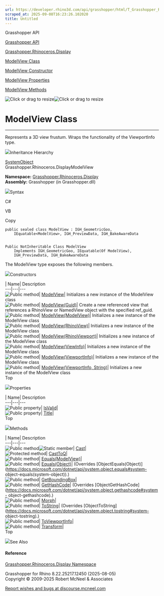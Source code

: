 ```yaml
---
url: https://developer.rhino3d.com/api/grasshopper/html/T_Grasshopper_Rhinoceros_Display_ModelView.htm
scraped_at: 2025-09-08T16:23:26.102020
title: Untitled
---
```


Grasshopper API

[Grasshopper API](../html/723c01da-9986-4db2-8f53-6f3a7494df75.htm
"Grasshopper API")

[Grasshopper.Rhinoceros.Display](../html/N_Grasshopper_Rhinoceros_Display.htm
"Grasshopper.Rhinoceros.Display")

[ModelView Class](../html/T_Grasshopper_Rhinoceros_Display_ModelView.htm
"ModelView Class")

[ModelView Constructor
](../html/Overload_Grasshopper_Rhinoceros_Display_ModelView__ctor.htm
"ModelView Constructor ")

[ModelView
Properties](../html/Properties_T_Grasshopper_Rhinoceros_Display_ModelView.htm
"ModelView Properties")

[ModelView
Methods](../html/Methods_T_Grasshopper_Rhinoceros_Display_ModelView.htm
"ModelView Methods")

![Click or drag to resize](../icons/TocOpen.gif)![Click or drag to
resize](../icons/TocClose.gif)

# ModelView Class  
  
---  
  
Represents a 3D view frustum. Wraps the functionality of the ViewportInfo
type.

![](../icons/SectionExpanded.png)Inheritance Hierarchy

[SystemObject](https://docs.microsoft.com/dotnet/api/system.object)  
Grasshopper.Rhinoceros.DisplayModelView  

**Namespace:**
[Grasshopper.Rhinoceros.Display](N_Grasshopper_Rhinoceros_Display.htm)  
**Assembly:** Grasshopper (in Grasshopper.dll)

![](../icons/SectionExpanded.png)Syntax

C#

VB

Copy

    
    
    public sealed class ModelView : IGH_GeometricGoo, 
    	IEquatable<ModelView>, IGH_PreviewData, IGH_BakeAwareData
    
    
    Public NotInheritable Class ModelView
    	Implements IGH_GeometricGoo, IEquatable(Of ModelView), 
    	IGH_PreviewData, IGH_BakeAwareData

The ModelView type exposes the following members.

![](../icons/SectionExpanded.png)Constructors

| Name| Description  
---|---|---  
![Public method](../icons/pubmethod.gif)|
[ModelView](M_Grasshopper_Rhinoceros_Display_ModelView__ctor.htm)| Initializes
a new instance of the ModelView class  
![Public method](../icons/pubmethod.gif)|
[ModelView(Guid)](M_Grasshopper_Rhinoceros_Display_ModelView__ctor_7.htm)|
Create a new referenced view that references a RhinoView or NamedView object
with the specified ref_guid.  
![Public method](../icons/pubmethod.gif)|
[ModelView(ModelView)](M_Grasshopper_Rhinoceros_Display_ModelView__ctor_1.htm)|
Initializes a new instance of the ModelView class  
![Public method](../icons/pubmethod.gif)|
[ModelView(RhinoView)](M_Grasshopper_Rhinoceros_Display_ModelView__ctor_2.htm)|
Initializes a new instance of the ModelView class  
![Public method](../icons/pubmethod.gif)|
[ModelView(RhinoViewport)](M_Grasshopper_Rhinoceros_Display_ModelView__ctor_3.htm)|
Initializes a new instance of the ModelView class  
![Public method](../icons/pubmethod.gif)|
[ModelView(ViewInfo)](M_Grasshopper_Rhinoceros_Display_ModelView__ctor_4.htm)|
Initializes a new instance of the ModelView class  
![Public method](../icons/pubmethod.gif)|
[ModelView(ViewportInfo)](M_Grasshopper_Rhinoceros_Display_ModelView__ctor_5.htm)|
Initializes a new instance of the ModelView class  
![Public method](../icons/pubmethod.gif)| [ModelView(ViewportInfo,
String)](M_Grasshopper_Rhinoceros_Display_ModelView__ctor_6.htm)| Initializes
a new instance of the ModelView class  
Top

![](../icons/SectionExpanded.png)Properties

| Name| Description  
---|---|---  
![Public property](../icons/pubproperty.gif)|
[IsValid](P_Grasshopper_Rhinoceros_Display_ModelView_IsValid.htm)|  
![Public property](../icons/pubproperty.gif)|
[Title](P_Grasshopper_Rhinoceros_Display_ModelView_Title.htm)|  
Top

![](../icons/SectionExpanded.png)Methods

| Name| Description  
---|---|---  
![Public method](../icons/pubmethod.gif)![Static member](../icons/static.gif)|
[Cast](M_Grasshopper_Rhinoceros_Display_ModelView_Cast.htm)|  
![Protected method](../icons/protmethod.gif)|
[CastToQ](M_Grasshopper_Rhinoceros_Display_ModelView_CastTo__1.htm)|  
![Public method](../icons/pubmethod.gif)|
[Equals(ModelView)](M_Grasshopper_Rhinoceros_Display_ModelView_Equals.htm)|  
![Public method](../icons/pubmethod.gif)|
[Equals(Object)](M_Grasshopper_Rhinoceros_Display_ModelView_Equals_1.htm)|
(Overrides
[ObjectEquals(Object)](https://docs.microsoft.com/dotnet/api/system.object.equals#system-
object-equals\(system-object\)).)  
![Public method](../icons/pubmethod.gif)|
[GetBoundingBox](M_Grasshopper_Rhinoceros_Display_ModelView_GetBoundingBox.htm)|  
![Public method](../icons/pubmethod.gif)|
[GetHashCode](M_Grasshopper_Rhinoceros_Display_ModelView_GetHashCode.htm)|
(Overrides
[ObjectGetHashCode](https://docs.microsoft.com/dotnet/api/system.object.gethashcode#system-
object-gethashcode).)  
![Public method](../icons/pubmethod.gif)|
[Morph](M_Grasshopper_Rhinoceros_Display_ModelView_Morph.htm)|  
![Public method](../icons/pubmethod.gif)|
[ToString](M_Grasshopper_Rhinoceros_Display_ModelView_ToString.htm)|
(Overrides
[ObjectToString](https://docs.microsoft.com/dotnet/api/system.object.tostring#system-
object-tostring).)  
![Public method](../icons/pubmethod.gif)|
[ToViewportInfo](M_Grasshopper_Rhinoceros_Display_ModelView_ToViewportInfo.htm)|  
![Public method](../icons/pubmethod.gif)|
[Transform](M_Grasshopper_Rhinoceros_Display_ModelView_Transform.htm)|  
Top

![](../icons/SectionExpanded.png)See Also

#### Reference

[Grasshopper.Rhinoceros.Display
Namespace](N_Grasshopper_Rhinoceros_Display.htm)

Grasshopper for Rhino 8.22.25217.12450 (2025-08-05)  
Copyright © 2009-2025 Robert McNeel & Associates

[Report wishes and bugs at
discourse.mcneel.com](https://discourse.mcneel.com/c/grasshopper)

